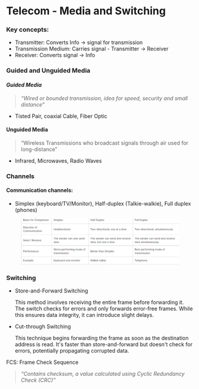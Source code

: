 # Telecom - Media and Switching

### Key concepts:

* Transmitter: Converts Info → signal for transmission
* Transmission Medium: Carries signal - Transmitter → Receiver
* Receiver: Converts signal → Info

### Guided and Unguided Media

#### _Guided Media_

> _“Wired or bounded transmission, idea for speed, security and small distance”_

* Tisted Pair, coaxial Cable, Fiber Optic

#### Unguided Media

> “Wireless Transmissions who broadcast signals through air used for long-distance”

* Infrared, Microwaves, Radio Waves

### Channels

#### Communication channels:

* Simplex (keyboard/TV/Monitor), Half-duplex (Talkie-walkie), Full duplex (phones)

<figure><img src="../../.gitbook/assets/image (1).png" alt=""><figcaption></figcaption></figure>

### Switching

*   Store-and-Forward Switching

    This method involves receiving the entire frame before forwarding it. The switch checks for errors and only forwards error-free frames. While this ensures data integrity, it can introduce slight delays.
*   Cut-through Switching

    This technique begins forwarding the frame as soon as the destination address is read. It's faster than store-and-forward but doesn't check for errors, potentially propagating corrupted data.

FCS: Frame Check Sequence

> _“Contains checksum, a value calculated using Cyclic Redundancy Check (CRC)”_
